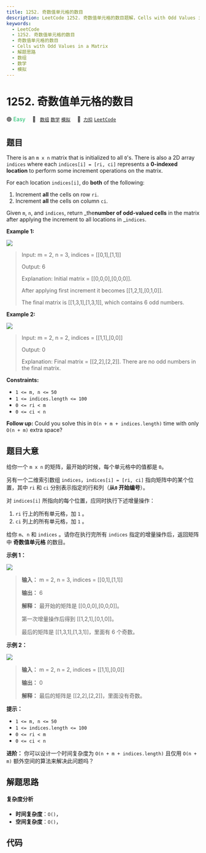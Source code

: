 ```yaml
---
title: 1252. 奇数值单元格的数目
description: LeetCode 1252. 奇数值单元格的数目题解，Cells with Odd Values in a Matrix，包含解题思路、复杂度分析以及完整的 JavaScript 代码实现。
keywords:
  - LeetCode
  - 1252. 奇数值单元格的数目
  - 奇数值单元格的数目
  - Cells with Odd Values in a Matrix
  - 解题思路
  - 数组
  - 数学
  - 模拟
---
```


# 1252. 奇数值单元格的数目

🟢 <font color=#15bd66>Easy</font>&emsp; 🔖&ensp; [`数组`](/tag/array.md) [`数学`](/tag/math.md) [`模拟`](/tag/simulation.md)&emsp; 🔗&ensp;[`力扣`](https://leetcode.cn/problems/cells-with-odd-values-in-a-matrix) [`LeetCode`](https://leetcode.com/problems/cells-with-odd-values-in-a-matrix)

## 题目

There is an `m x n` matrix that is initialized to all `0`'s. There is also a
2D array `indices` where each `indices[i] = [ri, ci]` represents a **0-indexed
location** to perform some increment operations on the matrix.

For each location `indices[i]`, do **both** of the following:

  1. Increment **all** the cells on row `ri`.
  2. Increment **all** the cells on column `ci`.

Given `m`, `n`, and `indices`, return _the**number of odd-valued cells** in
the matrix after applying the increment to all locations in _`indices`.



**Example 1:**

![](https://assets.leetcode.com/uploads/2019/10/30/e1.png)

> Input: m = 2, n = 3, indices = [[0,1],[1,1]]
> 
> Output: 6
> 
> Explanation: Initial matrix = [[0,0,0],[0,0,0]].
> 
> After applying first increment it becomes [[1,2,1],[0,1,0]].
> 
> The final matrix is [[1,3,1],[1,3,1]], which contains 6 odd numbers.

**Example 2:**

![](https://assets.leetcode.com/uploads/2019/10/30/e2.png)

> Input: m = 2, n = 2, indices = [[1,1],[0,0]]
> 
> Output: 0
> 
> Explanation: Final matrix = [[2,2],[2,2]]. There are no odd numbers in the final matrix.

**Constraints:**

  * `1 <= m, n <= 50`
  * `1 <= indices.length <= 100`
  * `0 <= ri < m`
  * `0 <= ci < n`



**Follow up:** Could you solve this in `O(n + m + indices.length)` time with
only `O(n + m)` extra space?


## 题目大意

给你一个 `m x n` 的矩阵，最开始的时候，每个单元格中的值都是 `0`。

另有一个二维索引数组 `indices`，`indices[i] = [ri, ci]` 指向矩阵中的某个位置，其中 `ri` 和 `ci`
分别表示指定的行和列（**从`0` 开始编号**）。

对 `indices[i]` 所指向的每个位置，应同时执行下述增量操作：

  1. `ri` 行上的所有单元格，加 `1` 。
  2. `ci` 列上的所有单元格，加 `1` 。

给你 `m`、`n` 和 `indices` 。请你在执行完所有 `indices` 指定的增量操作后，返回矩阵中 **奇数值单元格** 的数目。

**示例 1：**

![](https://assets.leetcode-cn.com/aliyun-lc-upload/uploads/2019/11/06/e1.png)

> 
> 
> 
> 
> 
> **输入：** m = 2, n = 3, indices = [[0,1],[1,1]]
> 
> **输出：** 6
> 
> **解释：** 最开始的矩阵是 [[0,0,0],[0,0,0]]。
> 
> 第一次增量操作后得到 [[1,2,1],[0,1,0]]。
> 
> 最后的矩阵是 [[1,3,1],[1,3,1]]，里面有 6 个奇数。
> 
> 

**示例 2：**

![](https://assets.leetcode-cn.com/aliyun-lc-upload/uploads/2019/11/06/e2.png)

> 
> 
> 
> 
> 
> **输入：** m = 2, n = 2, indices = [[1,1],[0,0]]
> 
> **输出：** 0
> 
> **解释：** 最后的矩阵是 [[2,2],[2,2]]，里面没有奇数。
> 
> 

**提示：**

  * `1 <= m, n <= 50`
  * `1 <= indices.length <= 100`
  * `0 <= ri < m`
  * `0 <= ci < n`

**进阶：** 你可以设计一个时间复杂度为 `O(n + m + indices.length)` 且仅用 `O(n + m)`
额外空间的算法来解决此问题吗？


## 解题思路

#### 复杂度分析

- **时间复杂度**：`O()`，
- **空间复杂度**：`O()`，

## 代码

```javascript

```